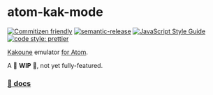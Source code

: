 # atom-kak-mode

[![Commitizen friendly](https://img.shields.io/badge/commitizen-friendly-brightgreen.svg)](http://commitizen.github.io/cz-cli/) [![semantic-release](https://img.shields.io/badge/%20%20%F0%9F%93%A6%F0%9F%9A%80-semantic--release-e10079.svg)](https://github.com/semantic-release/semantic-release)
[![JavaScript Style Guide](https://img.shields.io/badge/code_style-standard-brightgreen.svg)](https://standardjs.com) [![code style: prettier](https://img.shields.io/badge/code_style-prettier-ff69b4.svg?style=flat-square)](https://github.com/prettier/prettier)

[Kakoune](http://kakoune.org) emulator [for Atom](https://atom.io/packages/kak-mode).

A 🚧 **WIP** 🚧, not yet fully-featured.

### [📖 docs](https://adekbadek.github.io/atom-kak-mode/)
